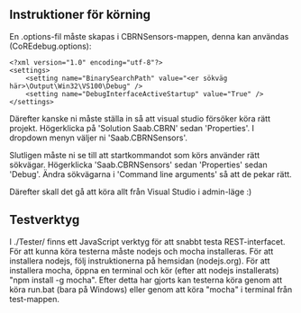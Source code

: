 Instruktioner för körning
--------------------------------
En .options-fil måste skapas i CBRNSensors-mappen, denna kan användas (CoREdebug.options):

	<?xml version="1.0" encoding="utf-8"?>
	<settings>
		<setting name="BinarySearchPath" value="<er sökväg här>\Output\Win32\VS100\Debug" />
		<setting name="DebugInterfaceActiveStartup" value="True" />
	</settings>

Därefter kanske ni måste ställa in så att visual studio försöker köra rätt projekt. Högerklicka på 'Solution Saab.CBRN' sedan 'Properties'. I dropdown menyn väljer ni 'Saab.CBRNSensors'.

Slutligen måste ni se till att startkommandot som körs använder rätt sökvägar. Högerklicka 'Saab.CBRNSensors' sedan 'Properties' sedan 'Debug'. Ändra sökvägarna i 'Command line arguments' så att de pekar rätt.

Därefter skall det gå att köra allt från Visual Studio i admin-läge :)

Testverktyg
--------------------------------
I ./Tester/ finns ett JavaScript verktyg för att snabbt testa REST-interfacet. För att kunna köra testerna måste nodejs och mocha installeras. För att installera nodejs, följ instruktionerna på hemsidan (nodejs.org). För att installera mocha, öppna en terminal och kör (efter att nodejs installerats) "npm install -g mocha". Efter detta har gjorts kan testerna köra genom att köra run.bat (bara på Windows) eller genom att köra "mocha" i terminal från test-mappen.